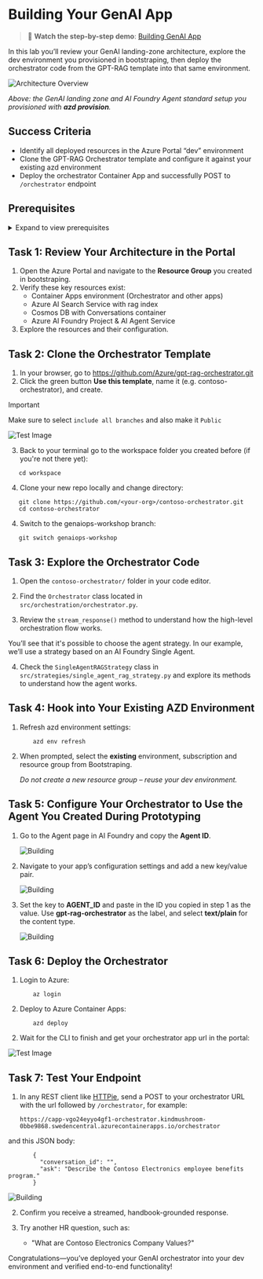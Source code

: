 # Building Your GenAI App

> 🎥 **Watch the step-by-step demo**: [Building GenAI App](https://www.youtube.com/embed/RYJsekbciXs?autoplay=1)

In this lab you’ll review your GenAI landing-zone architecture, explore the dev environment you provisioned in bootstraping, then deploy the orchestrator code from the GPT-RAG template into that same environment.

![Architecture Overview](../media/ai_landing_zone.png)

_Above: the GenAI landing zone and AI Foundry Agent standard setup you provisioned with **azd provision**._

## Success Criteria

- Identify all deployed resources in the Azure Portal “dev” environment  
- Clone the GPT-RAG Orchestrator template and configure it against your existing azd environment  
- Deploy the orchestrator Container App and successfully POST to `/orchestrator` endpoint  

## Prerequisites

<details markdown="block">
<summary>Expand to view prerequisites</summary>

- **Bootstraping**: Ensure you have completed the bootstraping process and have a running environment. 

### Required Tools & Access  
 
- **Docker**, if you use Windows you can [Download and install Docker Desktop](https://docs.docker.com/get-started/introduction/get-docker-desktop/).  

</details>

## Task 1: Review Your Architecture in the Portal

1. Open the Azure Portal and navigate to the **Resource Group** you created in bootstraping.  
2. Verify these key resources exist:  
   - Container Apps environment (Orchestrator and other apps)  
   - Azure AI Search Service with rag index
   - Cosmos DB with Conversations container
   - Azure AI Foundry Project & AI Agent Service  
3. Explore the resources and their configuration.

## Task 2: Clone the Orchestrator Template

1. In your browser, go to https://github.com/Azure/gpt-rag-orchestrator.git  
2. Click the green button **Use this template**, name it (e.g. contoso-orchestrator), and create.  

> [!IMPORTANT]
> Make sure to select `include all branches` and also make it `Public`

![Test Image](../media/building_create_gh_project.png)

3. Back to your terminal go to the workspace folder you created before (if you're not there yet):
```   
   cd workspace
```
4. Clone your new repo locally and change directory:  
```   
   git clone https://github.com/<your-org>/contoso-orchestrator.git  
   cd contoso-orchestrator
```

4. Switch to the genaiops-workshop branch:  
```
   git switch genaiops-workshop
```

## Task 3: Explore the Orchestrator Code

1. Open the `contoso-orchestrator/` folder in your code editor.

2. Find the `Orchestrator` class located in `src/orchestration/orchestrator.py`.

3. Review the `stream_response()` method to understand how the high-level orchestration flow works.

You’ll see that it's possible to choose the agent strategy. In our example, we’ll use a strategy based on an AI Foundry Single Agent.

4. Check the `SingleAgentRAGStrategy` class in `src/strategies/single_agent_rag_strategy.py` and explore its methods to understand how the agent works.

## Task 4: Hook into Your Existing AZD Environment

1. Refresh azd environment settings:  
```   
       azd env refresh  
```

2. When prompted, select the **existing** environment, subscription and resource group from Bootstraping.  

   _Do not create a new resource group – reuse your dev environment._

## Task 5: Configure Your Orchestrator to Use the Agent You Created During Prototyping

1. Go to the Agent page in AI Foundry and copy the **Agent ID**.

   ![Building](../media/building_settings_001.png)

2. Navigate to your app’s configuration settings and add a new key/value pair.

   ![Building](../media/building_settings_002.png)

3. Set the key to **AGENT_ID** and paste in the ID you copied in step 1 as the value. Use **gpt-rag-orchestrator** as the label, and select **text/plain** for the content type.

   ![Building](../media/building_settings_003.png)

## Task 6: Deploy the Orchestrator

1. Login to Azure:  
```
       az login  
``` 

2. Deploy to Azure Container Apps:  
```
       azd deploy  
``` 

2. Wait for the CLI to finish and get your orchestrator app url in the portal:  

![Test Image](../media/building_containerapp_url.png)

## Task 7: Test Your Endpoint

1. In any REST client like [HTTPie](https://httpie.io/app), send a POST to your orchestrator URL with the url followed by `/orchestrator`, for example:

       https://capp-vgo24eyyo4gf1-orchestrator.kindmushroom-0bbe9868.swedencentral.azurecontainerapps.io/orchestrator  

and this JSON body:

```
       {
         "conversation_id": "",
         "ask": "Describe the Contoso Electronics employee benefits program."
       }  
```

![Building](../media/building_httpio.png)

2. Confirm you receive a streamed, handbook-grounded response.  

3. Try another HR question, such as:  
   - "What are Contoso Electronics Company Values?"

Congratulations—you’ve deployed your GenAI orchestrator into your dev environment and verified end-to-end functionality!  
